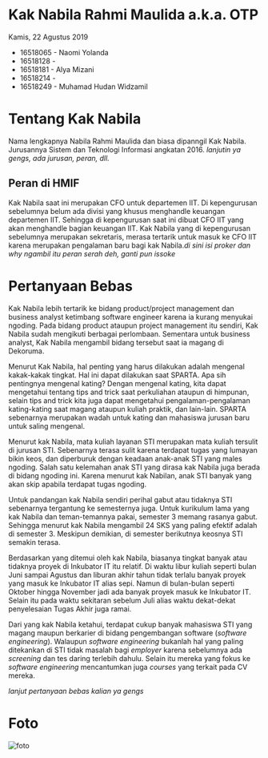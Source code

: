 # Kak Nabila Rahmi Maulida a.k.a. OTP
Kamis, 22 Agustus 2019

- 16518065 - Naomi Yolanda
- 16518128 - 
- 16518181 - Alya Mizani
- 16518214 - 
- 16518249 - Muhamad Hudan Widzamil

# Tentang Kak Nabila
Nama lengkapnya Nabila Rahmi Maulida dan biasa dipanngil Kak Nabila. Jurusannya Sistem dan Teknologi Informasi angkatan 2016. *lanjutin ya gengs, ada jurusan, peran, dll.*

## Peran di HMIF
Kak Nabila saat ini merupakan CFO untuk departemen IIT. Di kepengurusan sebelumnya belum ada divisi yang khusus menghandle keuangan departemen IIT. Sehingga di kepengurusan saat ini dibuat CFO IIT yang akan menghandle bagian keuangan IIT. Kak Nabila yang di kepengurusan sebelumnya merupakan sekretaris, merasa tertarik untuk masuk ke CFO IIT karena merupakan pengalaman baru bagi kak Nabila.*di sini isi proker dan why ngambil itu peran serah deh, ganti pun issoke*

# Pertanyaan Bebas
Kak Nabila lebih tertarik ke bidang product/project management dan business analyst ketimbang software engineer karena ia kurang menyukai ngoding. Pada bidang product ataupun project management itu sendiri, Kak Nabila sudah mengikuti berbagai perlombaan. Sementara untuk business analyst, Kak Nabila mengambil bidang tersebut saat ia magang di Dekoruma.

Menurut Kak Nabila, hal penting yang harus dilakukan adalah mengenal kakak-kakak tingkat. Hal ini dapat dilakukan saat SPARTA. Apa sih pentingnya mengenal kating? Dengan mengenal kating, kita dapat mengetahui tentang tips and trick saat perkuliahan ataupun di himpunan, selain tips and trick kita juga dapat mengetahui pengalaman-pengalaman kating-kating saat magang ataupun kuliah praktik, dan lain-lain. SPARTA sebenarnya merupakan wadah untuk kating dan mahasiswa jurusan baru untuk saling mengenal.

Menurut kak Nabila, mata kuliah layanan STI merupakan mata kuliah tersulit di jurusan STI. Sebenarnya terasa sulit karena terdapat tugas yang lumayan bikin keos, dan diperburuk dengan keadaan anak-anak STI yang males ngoding. Salah satu kelemahan anak STI yang dirasa kak Nabila juga berada di bidang ngoding ini. Karena menurut kak Nabilan, anak STI banyak yang akan skip apabila terdapat tugas ngoding.

Untuk pandangan kak Nabila sendiri perihal gabut atau tidaknya STI sebenarnya tergantung ke semesternya juga. Untuk kurikulum lama yang kak Nabila dan teman-temannya pakai, semester 3 memang rasanya gabut. Sehingga menurut kak Nabila mengambil 24 SKS yang paling efektif adalah di semester 3. Meskipun demikian, di semester berikutnya keosnya STI semakin terasa.

Berdasarkan yang ditemui oleh kak Nabila, biasanya tingkat banyak atau tidaknya proyek di Inkubator IT itu relatif. Di waktu libur kuliah seperti bulan Juni sampai Agustus dan liburan akhir tahun tidak terlalu banyak proyek yang masuk ke Inkubator IT alias sepi. Namun di bulan-bulan seperti Oktober hingga November jadi ada banyak proyek masuk ke Inkubator IT. Selain itu pada waktu sekitaran sebelum Juli alias waktu dekat-dekat penyelesaian Tugas Akhir juga ramai.

Dari yang kak Nabila ketahui, terdapat cukup banyak mahasiswa STI yang magang maupun berkarier di bidang pengembangan software (*software engineering*). Walaupun *software engineering* bukanlah hal yang paling ditekankan di STI tidak masalah bagi *employer* karena sebelumnya ada *screening* dan tes daring terlebih dahulu. Selain itu mereka yang fokus ke *software engineering* mencantumkan juga *courses* yang terkait pada CV mereka.

*lanjut pertanyaan bebas kalian ya gengs*

# Foto
![foto](./16518065-16518128-16518181-16518214-16518249.jpg)
